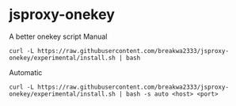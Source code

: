 # jsproxy-onekey
A better onekey script
Manual
```
curl -L https://raw.githubusercontent.com/breakwa2333/jsproxy-onekey/experimental/install.sh | bash
```
Automatic
```
curl -L https://raw.githubusercontent.com/breakwa2333/jsproxy-onekey/experimental/install.sh | bash -s auto <host> <port>
```

